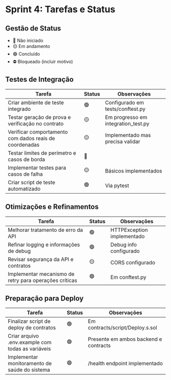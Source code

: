 # Sprint 4: Tarefas e Status

## Gestão de Status
- 🔴 Não iniciado
- 🟡 Em andamento
- 🟢 Concluído
- ⛔ Bloqueado (incluir motivo)

## Testes de Integração

| Tarefa | Status | Observações |
|--------|--------|-------------|
| Criar ambiente de teste integrado | 🟢 | Configurado em tests/conftest.py |
| Testar geração de prova e verificação no contrato | 🟡 | Em progresso em integration_test.py |
| Verificar comportamento com dados reais de coordenadas | 🟡 | Implementado mas precisa validar |
| Testar limites de perímetro e casos de borda | 🔴 | |
| Implementar testes para casos de falha | 🟡 | Básicos implementados |
| Criar script de teste automatizado | 🟢 | Via pytest |

## Otimizações e Refinamentos

| Tarefa | Status | Observações |
|--------|--------|-------------|
| Melhorar tratamento de erro da API | 🟢 | HTTPException implementado |
| Refinar logging e informações de debug | 🟢 | Debug info configurado |
| Revisar segurança da API e contratos | 🟡 | CORS configurado |
| Implementar mecanismo de retry para operações críticas | 🟢 | Em conftest.py |

## Preparação para Deploy

| Tarefa | Status | Observações |
|--------|--------|-------------|
| Finalizar script de deploy de contratos | 🟢 | Em contracts/script/Deploy.s.sol |
| Criar arquivo .env.example com todas as variáveis | 🟢 | Presente em ambos backend e contracts |
| Implementar monitoramento de saúde do sistema | 🟢 | /health endpoint implementado |